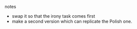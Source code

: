 notes

- swap it so that the irony task comes first
- make a second version which can replicate the Polish one. 